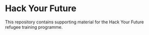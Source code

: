 # Hack Your Future

This repository contains supporting material for the Hack Your Future refugee training programme.